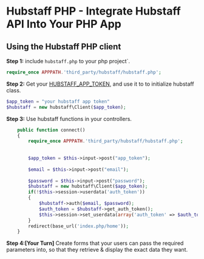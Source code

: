 # Hubstaff PHP - Integrate Hubstaff API Into Your PHP App

## Using the Hubstaff PHP client

**Step 1:** include `hubstaff.php` to your php project`.

```php
require_once APPPATH.'third_party/hubstaff/hubstaff.php';
```
**Step 2:** Get your [HUBSTAFF_APP_TOKEN](https://developer.hubstaff.com/my_apps), and use it to to initialize hubstaff class.
```php
$app_token = "your hubstaff app token"
$hubstaff = new hubstaff\Client($app_token);
```
**Step 3:** Use hubstaff functions in your controllers.

```php
	public function connect()
	{
		require_once APPPATH.'third_party/hubstaff/hubstaff.php';
		
		
		$app_token = $this->input->post("app_token");
		
		$email = $this->input->post("email");
		
		$password = $this->input->post("password");
		$hubstaff = new hubstaff\Client($app_token);
		if(!$this->session->userdata('auth_token'))
		{
			$hubstaff->auth($email, $password);
			$auth_token = $hubstaff->get_auth_token();
			$this->session->set_userdata(array('auth_token' => $auth_token));
		}
		redirect(base_url('index.php/home')); 
	}
```
**Step 4:[Your Turn]** Create forms that your users can pass the
required parameters into, so that they retrieve & display the exact data they
want.
